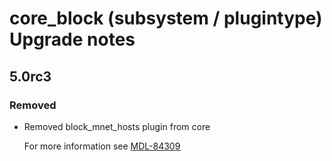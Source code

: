 # core_block (subsystem / plugintype) Upgrade notes

## 5.0rc3

### Removed

- Removed block_mnet_hosts plugin from core

  For more information see [MDL-84309](https://tracker.moodle.org/browse/MDL-84309)
